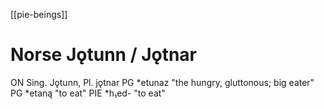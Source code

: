 [[pie-beings]]
# Norse Jǫtunn / Jǫtnar

ON Sing. Jǫtunn, Pl.  jǫtnar
PG *etunaz "the hungry, gluttonous; big eater"
PG *etaną "to eat"
PIE *h₁ed- "to eat"

